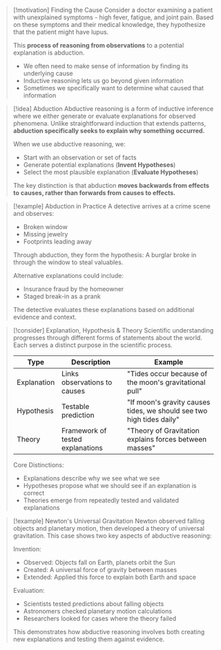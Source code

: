 > [!motivation] Finding the Cause
> Consider a doctor examining a patient with unexplained symptoms - high fever, fatigue, and joint pain. Based on these symptoms and their medical knowledge, they hypothesize that the patient might have lupus.
> 
> This **process of reasoning from observations** to a potential explanation is abduction.
> 
> - We often need to make sense of information by finding its underlying cause
> - Inductive reasoning lets us go beyond given information
> - Sometimes we specifically want to determine what caused that information

> [!idea] Abduction 
> Abductive reasoning is a form of inductive inference where we either generate or evaluate explanations for observed phenomena. Unlike straightforward induction that extends patterns, **abduction specifically seeks to explain why something occurred.**
> 
> When we use abductive reasoning, we:
> - Start with an observation or set of facts 
> - Generate potential explanations (**Invent Hypotheses**)
> - Select the most plausible explanation (**Evaluate Hypotheses**)
>
> The key distinction is that abduction **moves backwards from effects to causes, rather than forwards from causes to effects.**

> [!example] Abduction in Practice
> A detective arrives at a crime scene and observes:
> - Broken window
> - Missing jewelry
> - Footprints leading away
>
> Through abduction, they form the hypothesis: A burglar broke in through the window to steal valuables.
>
> Alternative explanations could include:
> - Insurance fraud by the homeowner
> - Staged break-in as a prank
> 
> The detective evaluates these explanations based on additional evidence and context.

> [!consider] Explanation, Hypothesis & Theory
> Scientific understanding progresses through different forms of statements about the world. Each serves a distinct purpose in the scientific process.
>
> | Type | Description | Example |
> |------|-------------|---------|
> | Explanation | Links observations to causes | "Tides occur because of the moon's gravitational pull" |
> | Hypothesis | Testable prediction | "If moon's gravity causes tides, we should see two high tides daily" |
> | Theory | Framework of tested explanations | "Theory of Gravitation explains forces between masses" |
>
> Core Distinctions:
> - Explanations describe why we see what we see
> - Hypotheses propose what we should see if an explanation is correct
> - Theories emerge from repeatedly tested and validated explanations

> [!example] Newton's Universal Gravitation
> Newton observed falling objects and planetary motion, then developed a theory of universal gravitation. This case shows two key aspects of abductive reasoning:
>
> Invention:
> - Observed: Objects fall on Earth, planets orbit the Sun
> - Created: A universal force of gravity between masses
> - Extended: Applied this force to explain both Earth and space
>
> Evaluation:
> - Scientists tested predictions about falling objects
> - Astronomers checked planetary motion calculations
> - Researchers looked for cases where the theory failed
>
> This demonstrates how abductive reasoning involves both creating new explanations and testing them against evidence.



